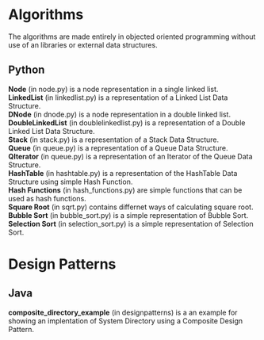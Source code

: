 # Algorithms
  The algorithms are made entirely in objected oriented programming without use of an libraries or external data structures.

## Python
  **Node** (in node.py) is a node representation in a single linked list.  
  **LinkedList** (in linkedlist.py) is a representation of a Linked List Data Structure.  
  **DNode** (in dnode.py) is a node representation in a double linked list.  
  **DoubleLinkedList** (in doublelinkedlist.py) is a representation of a Double Linked List Data Structure.  
  **Stack** (in stack.py) is a representation of a Stack Data Structure.  
  **Queue** (in queue.py) is a representation of a Queue Data Structure.  
  **QIterator** (in queue.py) is a representation of an Iterator of the Queue Data Structure.  
  **HashTable** (in hashtable.py) is a representation of the HashTable Data Structure using simple Hash Function.  
  **Hash Functions** (in hash_functions.py) are simple functions that can be used as hash functions.  
  **Square Root** (in sqrt.py) contains differnet ways of calculating square root.  
  **Bubble Sort** (in bubble_sort.py) is a simple representation of Bubble Sort.  
  **Selection Sort** (in selection_sort.py) is a simple representation of Selection Sort.  


# Design Patterns

## Java
 **composite_directory_example** (in designpatterns) is a an example for showing an implentation of System Directory using a Composite Design Pattern.  
